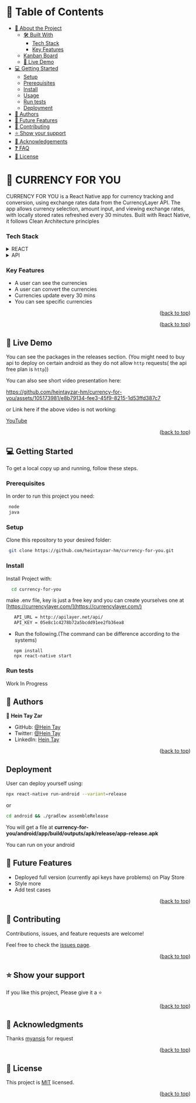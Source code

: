 
<a name="readme-top"></a>

<!-- TABLE OF CONTENTS -->

# 📗 Table of Contents

- [📖 About the Project](#about-project)
  - [🛠 Built With](#built-with)
    - [Tech Stack](#tech-stack)
    - [Key Features](#key-features)
  - [Kanban Board](#kanban-board)
  - [🚀 Live Demo](#live-demo)
- [💻 Getting Started](#getting-started)
  - [Setup](#setup)
  - [Prerequisites](#prerequisites)
  - [Install](#install)
  - [Usage](#usage)
  - [Run tests](#run-tests)
  - [Deployment](#triangular_flag_on_post-deployment)
- [👥 Authors](#authors)
- [🔭 Future Features](#future-features)
- [🤝 Contributing](#contributing)
- [⭐️ Show your support](#support)
- [🙏 Acknowledgements](#acknowledgements)
- [❓ FAQ](#faq)
- [📝 License](#license)

<!-- PROJECT DESCRIPTION -->

# 📖 CURRENCY FOR YOU <a name="about-project"></a>

CURRENCY FOR YOU is a React Native app for currency tracking and conversion, using exchange rates data from the CurrencyLayer API. The app allows currency selection, amount input, and viewing exchange rates, with locally stored rates refreshed every 30 minutes. Built with React Native, it follows Clean Architecture principles

### Tech Stack <a name="tech-stack"></a>


<details>
  <summary>REACT</summary>
  <ul>
    <li><a href="https://reactnative.dev/">React</a></li>
    <li><a href="https://redux.js.org/">Redux</a></li>
  </ul>
</details>

<details>
  <summary>API</summary>
  <ul>
      <li><a href="https://www.currencylayer.com/">currencylayer.com</a></li>

  </ul>
</details>


### Key Features <a name="key-features"></a>

- A user can see the currencies
- A user can convert the currencies
- Currencies update every 30 mins
- You can see specific currencies

<p align="right">(<a href="#readme-top">back to top</a>)</p>

<p align="right">(<a href="#readme-top">back to top</a>)</p>

<!-- LIVE DEMO -->

## 🚀 Live Demo <a name="live-demo"></a>

You can see the packages in the releases section. (You might need to buy api to deploy on certain android as they do not allow `http` requests( the api free plan is `http`))

You can also see short video presentation here:



https://github.com/heintayzar-hm/currency-for-you/assets/105173981/e8b79134-fee3-45f9-8215-1d53ffd387c7

or Link here if the above video is not working:

[YouTube](https://youtube.com/shorts/83n6Aj1IxxM)


<p align="right">(<a href="#readme-top">back to top</a>)</p>

<!-- GETTING STARTED -->

## 💻 Getting Started <a name="getting-started"></a>

To get a local copy up and running, follow these steps.

### Prerequisites

In order to run this project you need:

```sh
 node
 java
```

### Setup

Clone this repository to your desired folder:

```sh
 git clone https://github.com/heintayzar-hm/currency-for-you.git
```

### Install

Install Project with:

```sh
  cd currency-for-you
```
make .env file, key is just a free key and you can create yourselves one at [https://currencylayer.com/](https://currencylayer.com/)
```sh
   API_URL = http://apilayer.net/api/
   API_KEY = 05e8c1c4278b72a5bcdd91ee2fb36ea8
```

- Run the following.(The command can be difference according to the systems)

```
   npm install
   npx react-native start
```

### Run tests

Work In Progress

## 👥 Authors <a name="authors"></a>

👤 **Hein Tay Zar**

- GitHub: [@Hein Tay](https://github.com/heintayzar-hm)
- Twitter: [@Hein Tay](https://twitter.com/heintayzarhm)
- LinkedIn: [Hein Tay](https://www.linkedin.com/in/hein-tay-zar)

<p align="right">(<a href="#readme-top">back to top</a>)</p>

## Deployment

User can deploy yourself using:

```sh
npx react-native run-android --variant=release
```
or
```sh
cd android && ./gradlew assembleRelease
```

You will get a file at <b>currency-for-you/android/app/build/outputs/apk/release/app-release.apk</b>

You can run on your android

<!-- FUTURE FEATURES -->

 ## 🔭 Future Features <a name="future-features"></a>

- Deployed full version (currently api keys have problems) on Play Store
- Style more
- Add test cases

<p align="right">(<a href="#readme-top">back to top</a>)</p>

<!-- CONTRIBUTING -->

## 🤝 Contributing <a name="contributing"></a>

Contributions, issues, and feature requests are welcome!

Feel free to check the [issues page](../../issues/).

<p align="right">(<a href="#readme-top">back to top</a>)</p>

<!-- SUPPORT -->

 ## ⭐️ Show your support <a name="support"></a>

If you like this project, Please give it a ⭐️

<p align="right">(<a href="#readme-top">back to top</a>)</p>

<!-- ACKNOWLEDGEMENTS -->

 ## 🙏 Acknowledgments <a name="acknowledgements"></a>

 Thanks [myansis](https://myansis.com/) for request

<p align="right">(<a href="#readme-top">back to top</a>)</p>

## 📝 License <a name="license"></a>

This project is [MIT](./LICENSE) licensed.

<p align="right">(<a href="#readme-top">back to top</a>)</p>
